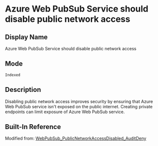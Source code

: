 # Azure Web PubSub Service should disable public network access

## Display Name

Azure Web PubSub Service should disable public network access

## Mode

`Indexed`

## Description

Disabling public network access improves security by ensuring that Azure Web PubSub service isn't exposed on the public internet. Creating private endpoints can limit exposure of Azure Web PubSub service.

## Built-In Reference

Modified from: [WebPubSub_PublicNetworkAccessDisabled_AuditDeny](https://github.com/Azure/azure-policy/blob/master/built-in-policies/policyDefinitions/Web%20PubSub/WebPubSub_PublicNetworkAccessDisabled_AuditDeny.json)
